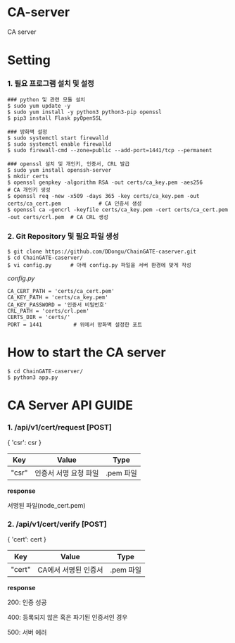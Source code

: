 # CA-server
CA server

# Setting

### 1. 필요 프로그램 설치 및 설정

```
### python 및 관련 모듈 설치
$ sudo yum update -y
$ sudo yum install -y python3 python3-pip openssl
$ pip3 install Flask pyOpenSSL

### 방화벽 설정
$ sudo systemctl start firewalld
$ sudo systemctl enable firewalld
$ sudo firewall-cmd --zone=public --add-port=1441/tcp --permanent

### openssl 설치 및 개인키, 인증서, CRL 발급
$ sudo yum install openssh-server
$ mkdir certs
$ openssl genpkey -algorithm RSA -out certs/ca_key.pem -aes256                             # CA 개인키 생성
$ openssl req -new -x509 -days 365 -key certs/ca_key.pem -out certs/ca_cert.pem            # CA 인증서 생성
$ openssl ca -gencrl -keyfile certs/ca_key.pem -cert certs/ca_cert.pem -out certs/crl.pem  # CA CRL 생성
```

### 2. Git Repository 및 필요 파일 생성

```
$ git clone https://github.com/DDongu/ChainGATE-caserver.git
$ cd ChainGATE-caserver/
$ vi config.py      # 아래 config.py 파일을 서버 환경에 맞게 작성
```

_config.py_

```
CA_CERT_PATH = 'certs/ca_cert.pem'
CA_KEY_PATH = 'certs/ca_key.pem'
CA_KEY_PASSWORD = '인증서 비밀번호'
CRL_PATH = 'certs/crl.pem'
CERTS_DIR = 'certs/'
PORT = 1441          # 위에서 방화벽 설정한 포트
```

# How to start the CA server

```
$ cd ChainGATE-caserver/
$ python3 app.py
```

# CA Server API GUIDE
### 1. /api/v1/cert/request [POST]
  { 'csr': csr }

|  Key   |         Value         |   Type    |
| :----: | :-------------------: | :-------: |
| "csr" |  인증서 서명 요청 파일  | .pem 파일 |

**response**

서명된 파일(node_cert.pem)


### 2. /api/v1/cert/verify [POST]
  { 'cert': cert }

|  Key   |         Value         |   Type    |
| :----: | :-------------------: | :-------: |
| "cert" |  CA에서 서명된 인증서  | .pem 파일 |

**response**

200: 인증 성공

400: 등록되지 않은 혹은 파기된 인증서인 경우

500: 서버 에러
